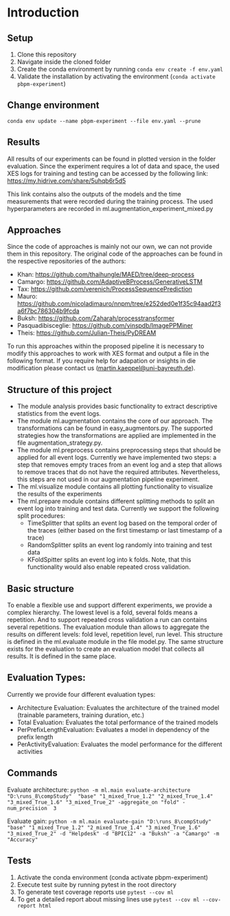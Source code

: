 # Introduction 
## Setup
1. Clone this repository
2. Navigate inside the cloned folder
3. Create the conda environment by running `conda env create -f env.yaml`
4. Validate the installation by activating the environment (`conda activate pbpm-experiment`)


## Change environment
`conda env update --name pbpm-experiment --file env.yaml --prune`


## Results
All results of our experiments can be found in plotted version in the folder evaluation. Since the experiment requires a lot of data and space, the used XES logs for training and testing can be accessed by the following link:
https://my.hidrive.com/share/5uhqb6r5d5 

This link contains also the outputs of the models and the time measurements that were recorded during the training process.
The used hyperparameters are recorded in ml.augmentation_experiment_mixed.py

## Approaches
Since the code of approaches is mainly not our own, we can not provide them in this repository. The original code of the approaches can be 
found in the respective repositories of the authors:
* Khan: https://github.com/thaihungle/MAED/tree/deep-process
* Camargo: https://github.com/AdaptiveBProcess/GenerativeLSTM
* Tax: https://github.com/verenich/ProcessSequencePrediction
* Mauro: https://github.com/nicoladimauro/nnpm/tree/e252ded0e1f35c94aad2f3a6f7bc786304b9fcda
* Buksh: https://github.com/Zaharah/processtransformer
* Pasquadibisceglie: https://github.com/vinspdb/ImagePPMiner
* Theis: https://github.com/Julian-Theis/PyDREAM

To run this approaches within the proposed pipeline it is necessary to modify this approaches to work with XES format and output a file in the following format.
If you require help for adapation or insights in die modification please contact us (martin.kaeppel@uni-bayreuth.de).

## Structure of this project
* The module analysis provides basic functionality to extract descriptive statistics from the event logs.
* The module ml.augmentation contains the core of our approach. The transformations can be found in easy_augmentors.py. The supported strategies how the transformations are applied are implemented in the file augmentation_strategy.py.
* The module ml.preprocess contains preprocessing steps that should be applied for all event logs. Currently we have implemented two steps: a step that removes empty traces from an event log and a step that allows to remove traces that do not have the required attributes. Nevertheless, this steps are not used in our augmentation pipeline experiment.
* The ml.visualize module contains all plotting functionality to visualize the results of the experiments
* The ml.prepare module contains different splitting methods to split an event log into training and test data. Currently we support the following split procedures:
  * TimeSplitter that splits an event log based on the temporal order of the traces (either based on the first timestamp or last timestamp of a trace)
  * RandomSplitter splits an event log randomly into training and test data
  * KFoldSpitter splits an event log into k folds. Note, that this functionality would also enable repeated cross validation. 

## Basic structure
To enable a flexible use and support different experiments, we provide a complex hierarchy. The lowest level is a fold, several folds means a repetition. And to support repeated cross validation a run can contains several repetitions.
The evaluation module than allows to aggregate the results on different levels: fold level, repetition level, run level. This structure is defined in the ml.evaluate module in the file model.py. The same structure exists for the evaluation to create an evaluation model that collects all results. It is defined in the same place.

## Evaluation Types:
Currently we provide four different evaluation types:
* Architecture Evaluation: Evaluates the architecture of the trained model (trainable parameters, training duration, etc.)
* Total Evaluation: Evaluates the total performance of the trained models
* PerPrefixLengthEvaluation: Evaluates a model in dependency of the prefix length
* PerActivityEvaluation: Evaluates the model performance for the different activities


## Commands
Evaluate architecture: 
`python -m ml.main evaluate-architecture "D:\runs_8\compStudy"  "base" "1_mixed_True_1.2" "2_mixed_True_1.4" "3_mixed_True_1.6" "3_mixed_True_2" -aggregate_on "fold" -num_precision 
3`

Evaluate gain:
`python -m ml.main evaluate-gain "D:\runs_8\compStudy"  "base" "1_mixed_True_1.2" "2_mixed_True_1.4" "3_mixed_True_1.6" "3_mixed_True_2" -d "Helpdesk" -d "BPIC12" -a "Buksh" -a "Camargo" -m "Accuracy"
`

## Tests
1. Activate the conda environment (conda activate pbpm-experiment)
2. Execute test suite by running pytest in the root directory 
3. To generate test coverage reports use `pytest --cov ml`
4. To get a detailed report about missing lines use `pytest --cov ml --cov-report html`